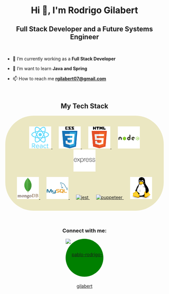 <h1 align="center">Hi 👋, I'm Rodrigo Gilabert</h1>
<h2 align="center">Full Stack Developer and a Future Systems Engineer</h2>

<br />

- 🔭 I’m currently working as a **Full Stack Developer**

- 🌱 I’m want to learn **Java and Spring**

- 📫 How to reach me **rgilabert07@gmail.com**

<br />
<h2 align="center">My Tech Stack</h2>
<div style="
background-color: #EBE7C2;
padding: 20px;
border-radius: 90px;
border-color: black;
b
">
  <p align="center"> 
      <a style="
      padding-top: 10px;
      padding-right: 10px;
      padding-bottom: 10px;
      padding-left: 10px;" href="https://reactjs.org/" target="_blank" rel="noreferrer"> 
        <img src="https://raw.githubusercontent.com/devicons/devicon/master/icons/react/react-original-wordmark.svg" alt="react" width="70" height="70" padding=200px/> 
      </a> 
      <a style="
      padding-top: 10px;
      padding-right: 10px;
      padding-bottom: 10px;
      padding-left: 10px;" href="https://www.w3schools.com/css/" target="_blank" rel="noreferrer"> 
        <img src="https://raw.githubusercontent.com/devicons/devicon/master/icons/css3/css3-original-wordmark.svg" alt="css3" width="70" height="70"/> 
      </a> 
      <a style="
      padding-top: 10px;
      padding-right: 10px;
      padding-bottom: 10px;
      padding-left: 10px;" href="https://www.w3.org/html/" target="_blank" rel="noreferrer"> 
        <img src="https://raw.githubusercontent.com/devicons/devicon/master/icons/html5/html5-original-wordmark.svg" alt="html5" width="70" height="70"/> 
      </a> 
      <a style="
      padding-top: 10px;
      padding-right: 10px;
      padding-bottom: 10px;
      padding-left: 10px;" href="https://nodejs.org" target="_blank" rel="noreferrer"> 
        <img src="https://raw.githubusercontent.com/devicons/devicon/master/icons/nodejs/nodejs-original-wordmark.svg" alt="nodejs" width="70" height="70"/> 
      </a> 
      <a style="
      padding-top: 10px;
      padding-right: 10px;
      padding-bottom: 10px;
      padding-left: 10px;" href="https://expressjs.com" target="_blank" rel="noreferrer"> 
        <img src="https://raw.githubusercontent.com/devicons/devicon/master/icons/express/express-original-wordmark.svg" alt="express" width="70" height="70"/> 
      </a>

  </p>
  <p align="center">
    <a style="
      padding-top: 10px;
      padding-right: 10px;
      padding-bottom: 10px;
      padding-left: 10px;" href="https://www.mongodb.com/" target="_blank" rel="noreferrer"> 
      <img src="https://raw.githubusercontent.com/devicons/devicon/master/icons/mongodb/mongodb-original-wordmark.svg" alt="mongodb" width="70" height="70"/> 
    </a> 
    <a style="
      padding-top: 10px;
      padding-right: 10px;
      padding-bottom: 10px;
      padding-left: 10px;" href="https://www.mysql.com/" target="_blank" rel="noreferrer"> 
      <img src="https://raw.githubusercontent.com/devicons/devicon/master/icons/mysql/mysql-original-wordmark.svg" alt="mysql" width="70" height="70"/> 
    </a> 
    <a style="
      padding-top: 10px;
      padding-right: 10px;
      padding-bottom: 10px;
      padding-left: 10px;" href="https://jestjs.io" target="_blank" rel="noreferrer"> 
      <img src="https://www.vectorlogo.zone/logos/jestjsio/jestjsio-icon.svg" alt="jest" width="70" height="70"/> 
    </a> 
    <a style="
      padding-top: 10px;
      padding-right: 10px;
      padding-bottom: 10px;
      padding-left: 10px;" href="https://github.com/puppeteer/puppeteer" target="_blank" rel="noreferrer"> 
      <img src="https://www.vectorlogo.zone/logos/pptrdev/pptrdev-official.svg" alt="puppeteer" width="70" height="70"/> 
    </a> 
    <a style="
      padding-top: 10px;
      padding-right: 10px;
      padding-bottom: 10px;
      padding-left: 10px;" href="https://www.linux.org/" target="_blank" rel="noreferrer"> 
      <img src="https://raw.githubusercontent.com/devicons/devicon/master/icons/linux/linux-original.svg" alt="linux" width="70" height="70"/> 
    </a>

  </p>
</div>

<h3 style="padding-top: 30px;"align="center">Connect with me:</h4>
<p style="
width: 120px;
height: 120px;
-moz-border-radius: 50%;
-webkit-border-radius: 50%;
border-radius: 50%;
background: green;
margin: auto;
line-height: 100px" align="center">
  <a href="https://linkedin.com/in/pablo-rodrigo-gilabert" target="blank"><img align="center" src="https://raw.githubusercontent.com/rahuldkjain/github-profile-readme-generator/master/src/images/icons/Social/linked-in-alt.svg" alt="pablo-rodrigo-gilabert" height="70" width="80" /></a>
</p>
